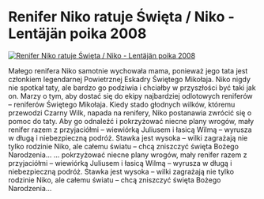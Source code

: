 Renifer Niko ratuje Święta / Niko - Lentäjän poika 2008 
=============
[![Renifer Niko ratuje Święta / Niko - Lentäjän poika 2008 ](http://vidos.pl/images/player.gif)](http://vidos.pl/renifer-niko-ratuje-wieta-niko-lentjn-poika-2008)

 Małego renifera Niko samotnie wychowała mama, ponieważ jego tata jest członkiem legendarnej Powietrz­nej Eskadry Świętego Mikołaja. Niko nigdy nie spotkał taty, ale bardzo go podziwia i chciałby w przyszłości być taki jak on. Marzy o tym, aby dostać się do ekipy najbardziej odlotowych reniferów – reniferów Świętego Mikołaja. Kiedy stado głodnych wilków, któremu przewodzi Czarny Wilk, napada na renifery, Niko postanawia zwrócić się o pomoc do taty. Aby go odnaleźć i pokrzyżować niecne plany wrogów, mały renifer razem z przyjaciółmi – wiewiórką Juliusem i łasicą Wilmą – wyrusza w długą i niebezpieczną podróż. Stawka jest wy­soka – wilki zagrażają nie tylko rodzinie Niko, ale całemu światu – chcą zniszczyć święta Bożego Narodzenia...  ... pokrzyżować niecne plany wrogów, mały renifer razem z przyjaciółmi – wiewiórką Juliusem i łasicą Wilmą – wyrusza w długą i niebezpieczną podróż. Stawka jest wy­soka – wilki zagrażają nie tylko rodzinie Niko, ale całemu światu – chcą zniszczyć święta Bożego Narodzenia...
